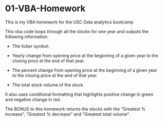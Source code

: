 # 01-VBA-Homework
This is my VBA homework for the USC Data analytics bootcamp

This vba code loops through all the stocks for one year and outputs the following information.

  - The ticker symbol.

  - Yearly change from opening price at the beginning of a given year to the closing price at the end of that year.

  - The percent change from opening price at the beginning of a given year to the closing price at the end of that year.

  - The total stock volume of the stock.

It also uses conditional formatting that highlights positive change in green and negative change in red.

The BONUS to this homework returns the stocks with the "Greatest % increase", "Greatest % decrease" and "Greatest total volume".
